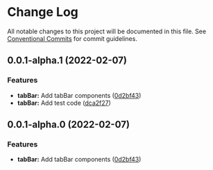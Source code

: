 # Change Log

All notable changes to this project will be documented in this file.
See [Conventional Commits](https://conventionalcommits.org) for commit guidelines.

## 0.0.1-alpha.1 (2022-02-07)


### Features

* **tabBar:** Add tabBar components ([0d2bf43](https://gitlab.fftech.info/dragon/consumer-web/dragon-react-box/commit/0d2bf4386d9fcaf35fdb10bef9d960cfe8ae34a9))
* **tabBar:** Add test code ([dca2f27](https://gitlab.fftech.info/dragon/consumer-web/dragon-react-box/commit/dca2f2768b89debbb597eba37b6e28929d8b2809))





## 0.0.1-alpha.0 (2022-02-07)


### Features

* **tabBar:** Add tabBar components ([0d2bf43](https://gitlab.fftech.info/dragon/consumer-web/dragon-react-box/commit/0d2bf4386d9fcaf35fdb10bef9d960cfe8ae34a9))
